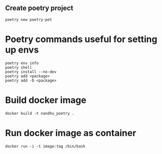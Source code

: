 ## Create poetry project
```
poetry new poetry-pet
```

# Poetry commands useful for setting up envs

```
poetry env info
poetry shell
poetry install --no-dev
poetry add <package>
poetry add -D <package>
```

# Build docker image

```
docker build -t nandhu_poetry . 
```

# Run docker image as container
```
docker run -i -t image:tag /bin/bash
```

